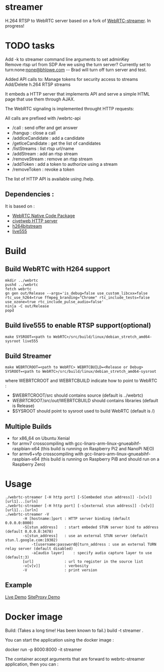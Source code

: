 streamer
===============
H.264 RTSP to WebRTC server based on a fork of [WebRTC-streamer](https://github.com/mpromonet/webrtc-streamer). In progress!


TODO tasks
===============
Add -k to streamer command line arguments to set adminKey  
Remove rtsp url from SDP
Are we using the turn server? Currently set to turn:none:none@bhlowe.com -- Brad will turn off turn server and test.


Added API calls to:
  Manage tokens for security access to streams
  Add/Delete h.264 RTSP streams


It embeds a HTTP server that implements API and serve a simple HTML page that use them through AJAX.   

The WebRTC signaling is implemented throught HTTP requests:

All calls are prefixed with /webrtc-api

 - /call   : send offer and get answer
 - /hangup : close a call
 - /addIceCandidate : add a candidate
 - /getIceCandidate : get the list of candidates
 - /listStreams : list rtsp url/name
 - /addStream : add an rtsp stream
 - /removeStream : remove an rtsp stream
 - /addToken : add a token to authorize using a stream
 - /removeToken : revoke a token


The list of HTTP API is available using /help.


Dependencies :
-------------
It is based on :
 * [WebRTC Native Code Package](http://www.webrtc.org)
 * [civetweb HTTP server](https://github.com/civetweb/civetweb)
 * [h264bitstream](https://github.com/aizvorski/h264bitstream)
 * [live555](http://www.live555.com/liveMedia)

Build
===============

Build WebRTC with H264 support
-------
	mkdir ../webrtc
	pushd ../webrtc
	fetch webrtc
	gn gen out/Release --args='is_debug=false use_custom_libcxx=false rtc_use_h264=true ffmpeg_branding="Chrome" rtc_include_tests=false use_ozone=true rtc_include_pulse_audio=false'
	ninja -C out/Release
	popd


Build live555 to enable RTSP support(optional)
-------
	make SYSROOT=<path to WebRTC>/src/build/linux/debian_stretch_amd64-sysroot live555

Build Streamer
-------
	make WEBRTCROOT=<path to WebRTC> WEBRTCBUILD=<Release or Debug> SYSROOT=<path to WebRTC>/src/build/linux/debian_stretch_amd64-sysroot

where WEBRTCROOT and WEBRTCBUILD indicate how to point to WebRTC :
 - $WEBRTCROOT/src should contains source (default is ../webrtc)
 - $WEBRTCROOT/src/out/$WEBRTCBUILD should contains libraries (default is Release)
 - $SYSROOT should point to sysroot used to build WebRTC (default is /)

Multiple Builds
-------
  * for x86_64 on Ubuntu Xenial
  * for armv7 crosscompiling with gcc-linaro-arm-linux-gnueabihf-raspbian-x64 (this build is running on Raspberry Pi2 and NanoPi NEO)
  * for armv6+vfp crosscompiling with gcc-linaro-arm-linux-gnueabihf-raspbian-x64 (this build is running on Raspberry PiB and should run on a Raspberry Zero)


Usage
===============
	./webrtc-streamer [-H http port] [-S[embeded stun address]] -[v[v]]  [url1]...[urln]
	./webrtc-streamer [-H http port] [-s[external stun address]] -[v[v]] [url1]...[urln]
	./webrtc-streamer -V
         	-H [hostname:]port : HTTP server binding (default 0.0.0.0:8000)
         	-S[stun_address]   : start embeded STUN server bind to address (default 0.0.0.0:3478)
         	-s[stun_address]   : use an external STUN server (default stun.l.google.com:19302)
                -t[username:password@]turn_address : use an external TURN relay server (default disabled)		
                -a[audio layer]    : specify audio capture layer to use (default:3)		
         	[url]              : url to register in the source list
        	-v[v[v]]           : verbosity
        	-V                 : print version


Example
-----

[Live Demo](https://test.siteproxy.net/)
[SiteProxy Demo](https://dev.siteproxy.net/)


Docker image
===============
Build: (Takes a long time! Has been known to fail.)
  build -t streamer .

You can start the application using the docker image :

 docker run -p 8000:8000 -it streamer

The container accept arguments that are forward to webrtc-streamer application, then you can :
